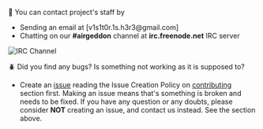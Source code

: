 :speech_balloon: You can contact project's staff by
- Sending an email at [v1s1t0r.1s.h3r3&#64;gmail.com]
- Chatting on our **#airgeddon** channel at **irc.freenode.net** IRC server

![IRC Channel](https://raw.githubusercontent.com/v1s1t0r1sh3r3/airgeddon/master/imgs/wiki/airgeddon_irc.png)

:beetle: Did you find any bugs? Is something not working as it is supposed to?
- Create an [issue] reading the Issue Creation Policy on [contributing] section first. Making an issue means that's something is broken and needs to be fixed. If you have any question or any doubts, please consider **NOT** creating an issue, and contact us instead. See the section above.

[issue]: https://github.com/v1s1t0r1sh3r3/airgeddon/issues/new
[contributing]: https://github.com/v1s1t0r1sh3r3/airgeddon/blob/master/CONTRIBUTING.md